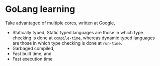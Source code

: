 # GoLang learning 

Take advantaged of multiple cores, written at Google, 

 - Statically typed,
	Static typed languages are those in which type checking is done at `compile-time`, whereas dynamic typed languages are those in which type checking is done at `run-time`.
 - Garbaged compiled, 
 - Fast built time, and 
 - Fast execution time
 
